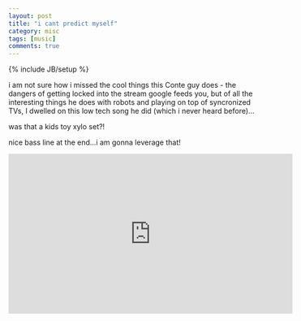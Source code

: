 ```yaml
---
layout: post
title: "i cant predict myself"
category: misc
tags: [music]
comments: true
---
```

{% include JB/setup %}

i am not sure how i missed the cool things this Conte guy does - the dangers of getting locked into the stream google feeds you, but of all the interesting things he does with robots and playing on top of syncronized TVs, I dwelled on this low tech song he did (which i never heard before)...  
  
was that a kids toy xylo set?!  
  
nice bass line at the end...i am gonna leverage that!  
  

<iframe width="560" height="315" src="https://www.youtube.com/embed/SW0ulJ5QCcw" frameborder="0" allowfullscreen></iframe>

